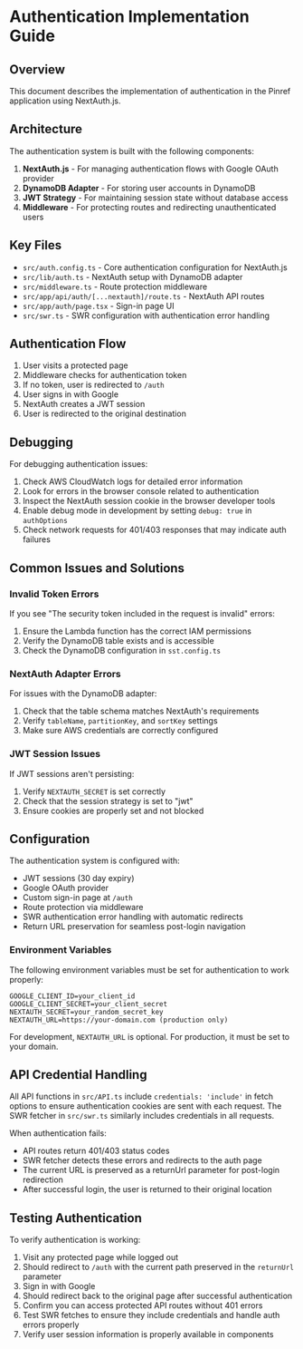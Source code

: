 # Authentication Implementation Guide

## Overview

This document describes the implementation of authentication in the Pinref application using NextAuth.js.

## Architecture

The authentication system is built with the following components:

1. **NextAuth.js** - For managing authentication flows with Google OAuth provider
2. **DynamoDB Adapter** - For storing user accounts in DynamoDB
3. **JWT Strategy** - For maintaining session state without database access
4. **Middleware** - For protecting routes and redirecting unauthenticated users

## Key Files

- `src/auth.config.ts` - Core authentication configuration for NextAuth.js
- `src/lib/auth.ts` - NextAuth setup with DynamoDB adapter
- `src/middleware.ts` - Route protection middleware
- `src/app/api/auth/[...nextauth]/route.ts` - NextAuth API routes
- `src/app/auth/page.tsx` - Sign-in page UI
- `src/swr.ts` - SWR configuration with authentication error handling

## Authentication Flow

1. User visits a protected page
2. Middleware checks for authentication token
3. If no token, user is redirected to `/auth`
4. User signs in with Google
5. NextAuth creates a JWT session
6. User is redirected to the original destination

## Debugging

For debugging authentication issues:

1. Check AWS CloudWatch logs for detailed error information
2. Look for errors in the browser console related to authentication
3. Inspect the NextAuth session cookie in the browser developer tools
4. Enable debug mode in development by setting `debug: true` in `authOptions`
5. Check network requests for 401/403 responses that may indicate auth failures

## Common Issues and Solutions

### Invalid Token Errors

If you see "The security token included in the request is invalid" errors:

1. Ensure the Lambda function has the correct IAM permissions
2. Verify the DynamoDB table exists and is accessible
3. Check the DynamoDB configuration in `sst.config.ts`

### NextAuth Adapter Errors

For issues with the DynamoDB adapter:

1. Check that the table schema matches NextAuth's requirements
2. Verify `tableName`, `partitionKey`, and `sortKey` settings
3. Make sure AWS credentials are correctly configured

### JWT Session Issues

If JWT sessions aren't persisting:

1. Verify `NEXTAUTH_SECRET` is set correctly
2. Check that the session strategy is set to "jwt"
3. Ensure cookies are properly set and not blocked

## Configuration

The authentication system is configured with:

- JWT sessions (30 day expiry)
- Google OAuth provider
- Custom sign-in page at `/auth`
- Route protection via middleware
- SWR authentication error handling with automatic redirects
- Return URL preservation for seamless post-login navigation

### Environment Variables

The following environment variables must be set for authentication to work properly:

```
GOOGLE_CLIENT_ID=your_client_id
GOOGLE_CLIENT_SECRET=your_client_secret
NEXTAUTH_SECRET=your_random_secret_key
NEXTAUTH_URL=https://your-domain.com (production only)
```

For development, `NEXTAUTH_URL` is optional. For production, it must be set to your domain.

## API Credential Handling

All API functions in `src/API.ts` include `credentials: 'include'` in fetch options to ensure authentication cookies are sent with each request. The SWR fetcher in `src/swr.ts` similarly includes credentials in all requests.

When authentication fails:

- API routes return 401/403 status codes
- SWR fetcher detects these errors and redirects to the auth page
- The current URL is preserved as a returnUrl parameter for post-login redirection
- After successful login, the user is returned to their original location

## Testing Authentication

To verify authentication is working:

1. Visit any protected page while logged out
2. Should redirect to `/auth` with the current path preserved in the `returnUrl` parameter
3. Sign in with Google
4. Should redirect back to the original page after successful authentication
5. Confirm you can access protected API routes without 401 errors
6. Test SWR fetches to ensure they include credentials and handle auth errors properly
7. Verify user session information is properly available in components
